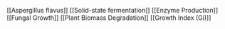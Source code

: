 [[Aspergillus flavus]]
[[Solid-state fermentation]]
[[Enzyme Production]]
[[Fungal Growth]]
[[Plant Biomass Degradation]]
[[Growth Index (Gi)]]
